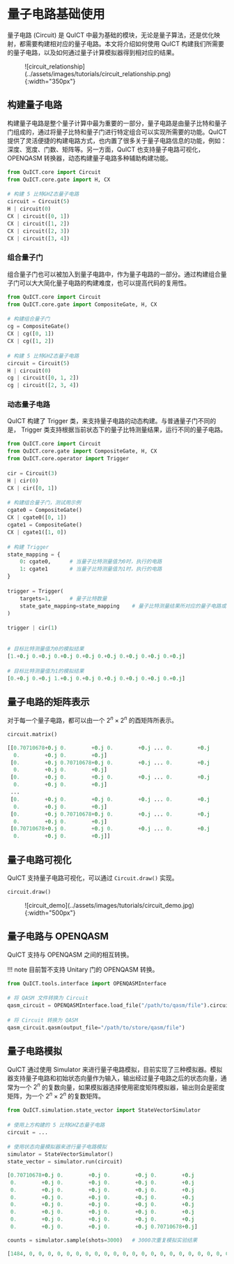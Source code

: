 # 量子电路基础使用

量子电路 (Circuit) 是 QuICT 中最为基础的模块，无论是量子算法，还是优化映射，都需要构建相对应的量子电路。本文将介绍如何使用 QuICT 构建我们所需要的量子电路，以及如何通过量子计算模拟器得到相对应的结果。

<figure markdown>
![circuit_relationship](../assets/images/tutorials/circuit_relationship.png){:width="350px"}
</figure>


## 构建量子电路

构建量子电路是整个量子计算中最为重要的一部分，量子电路是由量子比特和量子门组成的，通过将量子比特和量子门进行特定组合可以实现所需要的功能。QuICT 提供了灵活便捷的构建电路方式，也内置了很多关于量子电路信息的功能，例如：深度、宽度、门数、矩阵等。另一方面，QuICT 也支持量子电路可视化，OPENQASM 转换器，动态构建量子电路多种辅助构建功能。

``` python
from QuICT.core import Circuit
from QuICT.core.gate import H, CX

# 构建 5 比特GHZ态量子电路
circuit = Circuit(5)
H | circuit(0)
CX | circuit([0, 1])
CX | circuit([1, 2])
CX | circuit([2, 3])
CX | circuit([3, 4])
```

### 组合量子门

组合量子门也可以被加入到量子电路中，作为量子电路的一部分。通过构建组合量子门可以大大简化量子电路的构建难度，也可以提高代码的复用性。

``` python
from QuICT.core import Circuit
from QuICT.core.gate import CompositeGate, H, CX

# 构建组合量子门
cg = CompositeGate()
CX | cg([0, 1])
CX | cg([1, 2])

# 构建 5 比特GHZ态量子电路
circuit = Circuit(5)
H | circuit(0)
cg | circuit([0, 1, 2])
cg | circuit([2, 3, 4])
```

### 动态量子电路

QuICT 构建了 Trigger 类，来支持量子电路的动态构建。与普通量子门不同的是， Trigger 类支持根据当前状态下的量子比特测量结果，运行不同的量子电路。

``` python
from QuICT.core import Circuit
from QuICT.core.gate import CompositeGate, H, CX
from QuICT.core.operator import Trigger

cir = Circuit(3)
H | cir(0)
CX | cir([0, 1])

# 构建组合量子门，测试用示例
cgate0 = CompositeGate()
CX | cgate0([0, 1])
cgate1 = CompositeGate()
CX | cgate1([1, 0])

# 构建 Trigger
state_mapping = {
    0: cgate0,      # 当量子比特测量值为0时，执行的电路
    1: cgate1       # 当量子比特测量值为1时，执行的电路
}

trigger = Trigger(
    targets=1,      # 量子比特数量
    state_gate_mapping=state_mapping    # 量子比特测量结果所对应的量子电路或者量子门
)

trigger | cir(1)
```

``` python

# 目标比特测量值为0的模拟结果
[1.+0.j 0.+0.j 0.+0.j 0.+0.j 0.+0.j 0.+0.j 0.+0.j 0.+0.j]

# 目标比特测量值为1的模拟结果
[0.+0.j 0.+0.j 1.+0.j 0.+0.j 0.+0.j 0.+0.j 0.+0.j 0.+0.j]
```


## 量子电路的矩阵表示

对于每一个量子电路，都可以由一个 $2^n \times 2^n$ 的酉矩阵所表示。

``` python
circuit.matrix()
```

``` python
[[0.70710678+0.j 0.        +0.j 0.        +0.j ... 0.        +0.j
  0.        +0.j 0.        +0.j]
 [0.        +0.j 0.70710678+0.j 0.        +0.j ... 0.        +0.j
  0.        +0.j 0.        +0.j]
 [0.        +0.j 0.        +0.j 0.        +0.j ... 0.        +0.j
  0.        +0.j 0.        +0.j]
 ...
 [0.        +0.j 0.        +0.j 0.        +0.j ... 0.        +0.j
  0.        +0.j 0.        +0.j]
 [0.        +0.j 0.70710678+0.j 0.        +0.j ... 0.        +0.j
  0.        +0.j 0.        +0.j]
 [0.70710678+0.j 0.        +0.j 0.        +0.j ... 0.        +0.j
  0.        +0.j 0.        +0.j]]
```

## 量子电路可视化

QuICT 支持量子电路可视化，可以通过 `Circuit.draw()` 实现。

``` python
circuit.draw()
```

<figure markdown>
![circuit_demo](../assets/images/tutorials/circuit_demo.jpg){:width="500px"}
</figure>

## 量子电路与 OPENQASM

QuICT 支持与 OPENQASM 之间的相互转换。

!!! note
    目前暂不支持 Unitary 门的 OPENQASM 转换。

``` python
from QuICT.tools.interface import OPENQASMInterface

# 将 QASM 文件转换为 Circuit
qasm_circuit = OPENQASMInterface.load_file("/path/to/qasm/file").circuit

# 将 Circuit 转换为 QASM
qasm_circuit.qasm(output_file="/path/to/store/qasm/file")
```

## 量子电路模拟

QuICT 通过使用 Simulator 来进行量子电路模拟，目前实现了三种模拟器。模拟器支持量子电路和初始状态向量作为输入，输出经过量子电路之后的状态向量，通常为一个 $2^n$ 的复数向量，如果模拟器选择使用密度矩阵模拟器，输出则会是密度矩阵，为一个 $2^n \times 2^n$ 的复数矩阵。

``` python
from QuICT.simulation.state_vector import StateVectorSimulator

# 使用上方构建的 5 比特GHZ态量子电路
circuit = ...

# 使用状态向量模拟器来进行量子电路模拟
simulator = StateVectorSimulator()
state_vector = simulator.run(circuit)
```

``` python
[0.70710678+0.j 0.        +0.j 0.        +0.j 0.        +0.j
 0.        +0.j 0.        +0.j 0.        +0.j 0.        +0.j
 0.        +0.j 0.        +0.j 0.        +0.j 0.        +0.j
 0.        +0.j 0.        +0.j 0.        +0.j 0.        +0.j
 0.        +0.j 0.        +0.j 0.        +0.j 0.        +0.j
 0.        +0.j 0.        +0.j 0.        +0.j 0.        +0.j
 0.        +0.j 0.        +0.j 0.        +0.j 0.        +0.j
 0.        +0.j 0.        +0.j 0.        +0.j 0.70710678+0.j]
```

```python
counts = simulator.sample(shots=3000)   # 3000次重复模拟实验结果
```

``` python
[1484, 0, 0, 0, 0, 0, 0, 0, 0, 0, 0, 0, 0, 0, 0, 0, 0, 0, 0, 0, 0, 0, 0, 0, 0, 0, 0, 0, 0, 0, 0, 1516]
```